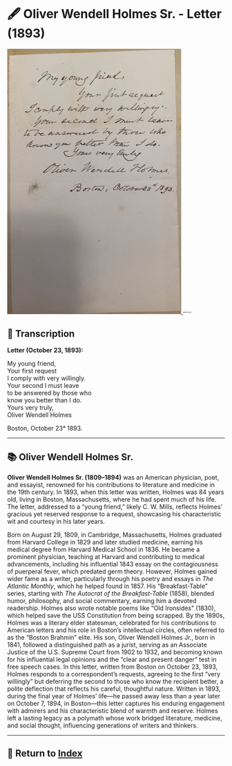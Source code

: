 # 🖋️ Oliver Wendell Holmes Sr. - Letter (1893)

<a href="../assets/Holmes_Letter.jpg" target="_blank">
  <img src="../assets/Holmes_Letter.jpg" alt="Holmes Letter" style="max-width: 80%; height: auto;"/>
</a>
---

## 📜 Transcription

**Letter (October 23, 1893):**  

My young friend,  
Your first request  
I comply with very willingly.  
Your second I must leave  
to be answered by those who  
know you better than I do.  
Yours very truly,  
Oliver Wendell Holmes  

Boston, October 23ᵈ 1893.  

---

## 📚 Oliver Wendell Holmes Sr.

**Oliver Wendell Holmes Sr. (1809–1894)** was an American physician, poet, and essayist, renowned for his contributions to literature and medicine in the 19th century. In 1893, when this letter was written, Holmes was 84 years old, living in Boston, Massachusetts, where he had spent much of his life. The letter, addressed to a “young friend,” likely C. W. Mills, reflects Holmes’ gracious yet reserved response to a request, showcasing his characteristic wit and courtesy in his later years.

Born on August 29, 1809, in Cambridge, Massachusetts, Holmes graduated from Harvard College in 1829 and later studied medicine, earning his medical degree from Harvard Medical School in 1836. He became a prominent physician, teaching at Harvard and contributing to medical advancements, including his influential 1843 essay on the contagiousness of puerperal fever, which predated germ theory. However, Holmes gained wider fame as a writer, particularly through his poetry and essays in *The Atlantic Monthly*, which he helped found in 1857. His “Breakfast-Table” series, starting with *The Autocrat of the Breakfast-Table* (1858), blended humor, philosophy, and social commentary, earning him a devoted readership. Holmes also wrote notable poems like “Old Ironsides” (1830), which helped save the USS Constitution from being scrapped. By the 1890s, Holmes was a literary elder statesman, celebrated for his contributions to American letters and his role in Boston’s intellectual circles, often referred to as the “Boston Brahmin” elite. His son, Oliver Wendell Holmes Jr., born in 1841, followed a distinguished path as a jurist, serving as an Associate Justice of the U.S. Supreme Court from 1902 to 1932, and becoming known for his influential legal opinions and the “clear and present danger” test in free speech cases. In this letter, written from Boston on October 23, 1893, Holmes responds to a correspondent’s requests, agreeing to the first “very willingly” but deferring the second to those who know the recipient better, a polite deflection that reflects his careful, thoughtful nature. Written in 1893, during the final year of Holmes’ life—he passed away less than a year later on October 7, 1894, in Boston—this letter captures his enduring engagement with admirers and his characteristic blend of warmth and reserve. Holmes left a lasting legacy as a polymath whose work bridged literature, medicine, and social thought, influencing generations of writers and thinkers.

---

## 🔗 Return to [Index](index.md)